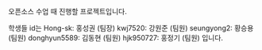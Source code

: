 오픈소스 수업 때 진행할 프로젝트입니다.

학생들 id는 
Hong-sk: 홍성권 (팀장)
kwj7520: 강원준 (팀원)
seungyong2: 황승용 (팀원)
donghyun5589: 김동현 (팀원)
hjk950727: 홍정기 (팀원)
입니다.
